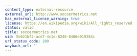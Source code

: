 ```yaml
---
content_type: external-resource
external_url: http://www.soccermetrics.net
has_external_license_warning: true
license: https://en.wikipedia.org/wiki/All_rights_reserved
status: valid
title: soccermetrics.net
uid: 5b621bf2-acd7-4c1e-8240-8466e919384c
url_status_code: 200
wayback_url: ''
---
```

